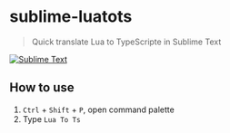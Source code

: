 # sublime-luatots  
> Quick translate Lua to TypeScripte in Sublime Text  

[![Sublime Text][sublime-image]](sublime-link)  

## How to use  
1. `Ctrl` + `Shift` + `P`, open command palette  
2. Type `Lua To Ts`  


[sublime-image]: https://img.shields.io/badge/Sublime%20Text-3-orange.svg  
[sublime-link]: https://www.sublimetext.com/3  

